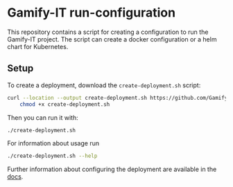 # Gamify-IT run-configuration

This repository contains a script for creating a configuration to run the Gamify-IT project.
The script can create a docker configuration or a helm chart for Kubernetes.


## Setup

To create a deployment, download the `create-deployment.sh` script:

```bash
curl --location --output create-deployment.sh https://github.com/Gamify-IT/run-config/raw/main/create-deployment.sh && \
    chmod +x create-deployment.sh
```

Then you can run it with:

```bash
./create-deployment.sh
```

For information about usage run

```bash
./create-deployment.sh --help
```

Further information about configuring the deployment are available in the [docs](https://gamifyit-docs.readthedocs.io/en/latest/install-manuals/index.html).
